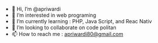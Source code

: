 - 👋 Hi, I’m @apriwardi
- 👀 I’m interested in web programing
- 🌱 I’m currently learning : PHP, Java Script, and Reac Nativ
- 💞️ I’m looking to collaborate on code politan
- 📫 How to reach me : apriwardi80@gmail.com

<!---
apriwardi/apriwardi is a ✨ special ✨ repository because its `README.md` (this file) appears on your GitHub profile.
You can click the Preview link to take a look at your changes.
--->
